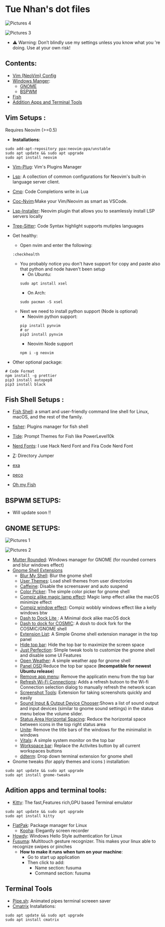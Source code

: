 # Tue Nhan's dot files

![Pictures 4](https://github.com/iamverysimp1e/Public-Dot-Files/blob/main/ScreenShots/Rice4.png)

![Pictures 3](https://github.com/iamverysimp1e/Public-Dot-Files/blob/main/ScreenShots/Rice3.png)

- ⚠️ Warning: Don’t blindly use my settings unless you know what you 're doing. Use at your own risk!

## Contents:

- [Vim (NeoVim) Config](#neovim)
- [Windows Manger]():
  - [GNOME](#gnome)
  - [BSPWM](#bspwm)
- [Fish](#fish)
- [Addition Apps and Terminal Tools](#Apps)

## Vim Setups <a name = "neovim"></a>:

Requires Neovim (>=0.5)

- **Installations**:

```fish
sudo add-apt-repository ppa:neovim-ppa/unstable
sudo apt update && sudo apt upgrade
sudo apt install neovim
```

- [Vim-Plug](https://github.com/junegunn/vim-plug): Vim's Plugins Manager
- [Lsp](https://github.com/neovim/nvim-lspconfig): A collection of common configurations for Neovim's built-in language server client.
- [Cmp](https://github.com/hrsh7th/nvim-cmp): Code Completions write in Lua
- [Coc-Nvim](https://github.com/neoclide/coc.nvim):Make your Vim/Neovim as smart as VSCode.

- [Lsp-Installer](https://github.com/williamboman/nvim-lsp-installer):
  Neovim plugin that allows you to seamlessly install LSP servers locally

- [Tree-Sitter](https://github.com/nvim-treesitter/nvim-treesitter): Code Syntax highlight supports mutiples languages

- Get healthy:
  - Open nvim and enter the following:
  ```
  :checkhealth
  ```
  - You probably notice you don't have support for copy and paste also that python and node haven't been setup
    - On Ubuntu:
    ```
    sudo apt install xsel
    ```
    - On Arch:
    ```
    sudo pacman -S xsel
    ```
  - Next we need to install python support (Node is optional)
    - Neovim python support:
    ```
    pip install pynvim
    # or
    pip3 install pynvim
    ```
    - Neovim Node support
    ```
    npm i -g neovim
    ```
- Other optional package:

```
# Code Format
npm install -g prettier
pip3 install autopep8
pip3 install black
```

## Fish Shell Setups <a name = "fish"></a>:

- [Fish Shell](https://github.com/nvim-treesitter/nvim-treesitter): a smart and user-friendly command line
  shell for Linux, macOS, and the rest of the family.

- [fisher](https://github.com/jorgebucaran/fisher): Plugins manager for fish shell

- [Tide](https://github.com/IlanCosman/tide): Prompt Themes for Fish like PowerLevel10k

- [Nerd Fonts](https://github.com/ryanoasis/nerd-fonts): I use Hack Nerd Font and Fira Code Nerd Font

- [Z](https://github.com/jethrokuan/z): Directory Jumper

- [exa](https://the.exa.website/)

- [peco](https://github.com/peco/peco)

- [Oh my Fish](https://github.com/oh-my-fish/oh-my-fish)

## BSPWM SETUPS<a name = "bspwm"></a>:
- Will update soon !! 
## GNOME SETUPS<a name = "gnome"></a>:

![Pictures 1](https://github.com/iamverysimp1e/Public-Dot-Files/blob/main/ScreenShots/Rice1.png)

![Pictures 2](https://github.com/iamverysimp1e/Public-Dot-Files/blob/main/ScreenShots/Rice2.png)

- [Mutter Rounded](https://github.com/yilozt/mutter-rounded): Windows manager for GNOME (for rounded corners and blur windows effect)
- [Gnome Shell Extensions](https://extensions.gnome.org/)
  - [Blur My Shell](https://extensions.gnome.org/extension/3193/blur-my-shell/): Blur the gnome shell
  - [User Themes](https://extensions.gnome.org/extension/19/user-themes/): Load shell themes from user directories
  - [Caffeine](https://extensions.gnome.org/extension/517/caffeine/): Disable the screensaver and auto suspend
  - [Color Picker](https://extensions.gnome.org/extension/3396/color-picker/): The simple color picker for gnome shell
  - [Compiz alike magic lamp effect](https://extensions.gnome.org/extension/3740/compiz-alike-magic-lamp-effect/): Magic lamp effect alike the macOS minimize effect
  - [Compiz window effect](https://extensions.gnome.org/extension/3210/compiz-windows-effect/): Compiz wobbly windows effect like a kelly windows btw
  - [Dash to Dock Lite ](https://extensions.gnome.org/extension/4994/dash2dock-lite/): A Minimal dock alike macOS dock
  - [Dash to dock for COSMIC](https://extensions.gnome.org/extension/5004/dash-to-dock-for-cosmic/): A dosh to dock fork for the COSMIC/GNOME shell
  - [Extension List](https://extensions.gnome.org/extension/3088/extension-list/): A Simple Gnome shell extension manager in the top panel
  - [Hide top bar](https://extensions.gnome.org/extension/545/hide-top-bar/): Hide the top bar to maximize the screen space
  - [Just Perfection](https://extensions.gnome.org/extension/3843/just-perfection/): SImple tweak tools to customize the gnome shell and disable some UI Features
  - [Open Weather](https://extensions.gnome.org/extension/750/openweather/): A simple weather app for gnome shell
  - [Panel OSD](https://extensions.gnome.org/extension/708/panel-osd/):Reduce the top bar space (**Incompatible for newest Ubuntu release**)
  - [Remove app menu](https://extensions.gnome.org/extension/3906/remove-app-menu/): Remove the applicatin menu from the top bar
  - [Refresh Wi-Fi Connections](https://extensions.gnome.org/extension/905/refresh-wifi-connections/): Adds a refresh butoon to the Wi-fi Connection selection dialog to manually refresh the network scan
  - [Screenshot Tools](https://extensions.gnome.org/extension/1112/screenshot-tool/): Extension for taking screenshots quickly and easily
  - [Sound Input & Output Device Chooser](https://extensions.gnome.org/extension/906/sound-output-device-chooser/):Shows a list of sound output and input devices (similar to gnome sound settings) in the status menu below the volume slider.
  - [Status Area Horizontal Spacing](https://extensions.gnome.org/extension/355/status-area-horizontal-spacing/): Reduce the horizontal space between icons in the top right status area
  - [Unite](https://extensions.gnome.org/extension/1287/unite/): Remove the title bars of the windows for the minimalist in windows
  - [Vitals](https://extensions.gnome.org/extension/1460/vitals/): A simple system monitor on the top bar
  - [Workspace bar](https://extensions.gnome.org/extension/3851/workspaces-bar/): Replace the Activites button by all current workspaces buttons
  - [ddterm](https://extensions.gnome.org/extension/3780/ddterm/): Drop down terminal extension for gnome shell
- Gnome tweaks (for apply themes and icons ) installation:

```fish
sudo apt update && sudo apt upgrade
sudo apt install gnome-tweaks
```

## Adition apps and terminal tools<a name = "Apps"></a>:

- [Kitty](https://sw.kovidgoyal.net/kitty/): The fast,Features rich,GPU based Terminal emulator

```fish
sudo apt update && sudo apt upgrade
sudo apt install kitty
```

- [FlatPak](https://www.flatpak.org/setup/): Package manager for Linux
  - [Kooha](https://flathub.org/apps/details/io.github.seadve.Kooha): Elegantly screen recorder
- [Howdy](https://github.com/boltgolt/howdy): Windows Hello Style authentication for Linux
- [Fusuma](https://github.com/iberianpig/fusuma): Multitouch gesture recognizer. This makes your linux able to recognize swipes or pinches
  - **How to make it runs when turn on your machine**:
    - Go to start up application
    - Then click to add:
      - Name section: fusuma
      - Command section: fusuma

## Terminal Tools

- [Pipe.sh](https://github.com/pipeseroni/pipes.sh): Animated pipes terminal screeen saver
- [Cmatrix](https://github.com/abishekvashok/cmatrix) Installations:

```fish
sudo apt update && sudo apt upgrade
sudo apt install cmatrix
```
